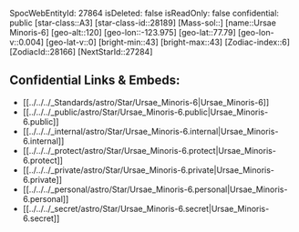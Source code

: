 ﻿---
location:
- 77.79
- 123.975
- 120
tags:
- astro/Star
type: Star
---

SpocWebEntityId: 27864
isDeleted: false
isReadOnly: false
confidential: public
[star-class::A3]
[star-class-id::28189]
[Mass-sol::]
[name::Ursae Minoris-6]
[geo-alt::120]
[geo-lon::-123.975]
[geo-lat::77.79]
[geo-lon-v::0.004]
[geo-lat-v::0]
[bright-min::43]
[bright-max::43]
[Zodiac-index::6]
[ZodiacId::28166]
[NextStarId::27284]



## Confidential Links & Embeds: 
- [[../../../_Standards/astro/Star/Ursae_Minoris-6|Ursae_Minoris-6]] 
- [[../../../_public/astro/Star/Ursae_Minoris-6.public|Ursae_Minoris-6.public]] 
- [[../../../_internal/astro/Star/Ursae_Minoris-6.internal|Ursae_Minoris-6.internal]] 
- [[../../../_protect/astro/Star/Ursae_Minoris-6.protect|Ursae_Minoris-6.protect]] 
- [[../../../_private/astro/Star/Ursae_Minoris-6.private|Ursae_Minoris-6.private]] 
- [[../../../_personal/astro/Star/Ursae_Minoris-6.personal|Ursae_Minoris-6.personal]] 
- [[../../../_secret/astro/Star/Ursae_Minoris-6.secret|Ursae_Minoris-6.secret]] 
